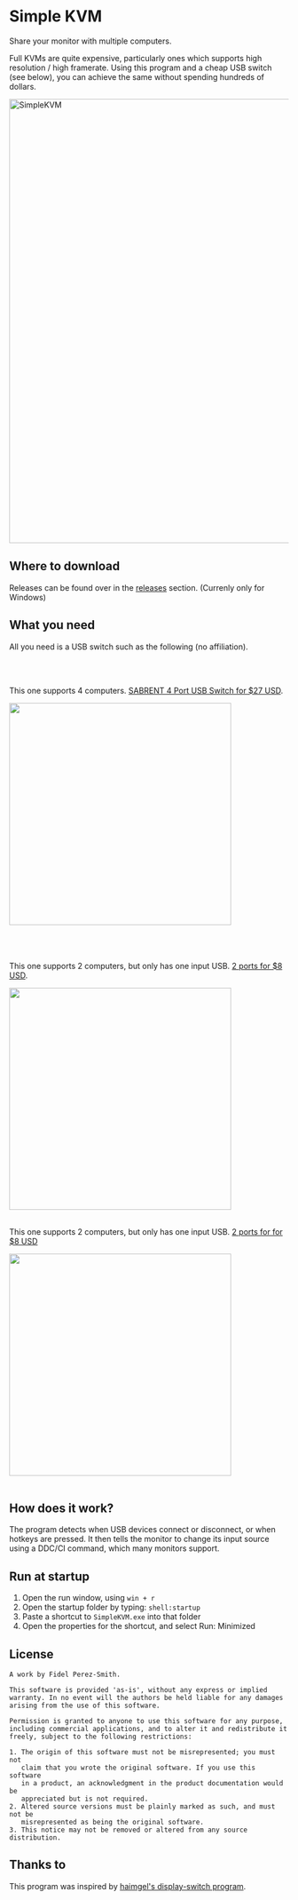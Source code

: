 # Simple KVM
Share your monitor with multiple computers.

Full KVMs are quite expensive, particularly ones which supports high resolution / high framerate. Using this program and a cheap USB switch (see below), you can achieve the same without spending hundreds of dollars.

<img width="800" alt="SimpleKVM" src="https://user-images.githubusercontent.com/15338956/210045381-d75bd9ca-f3f6-46a2-8c02-a11ee0977785.PNG">

## Where to download
Releases can be found over in the [releases](https://github.com/fiddyschmitt/SimpleKVM/releases) section.
(Currenly only for Windows)

## What you need
All you need is a USB switch such as the following (no affiliation).

<br />
<br />

This one supports 4 computers. [SABRENT 4 Port USB Switch for $27 USD](https://www.amazon.com/Sabrent-Computers-Peripherals-Indicators-USB-USS4/dp/B07RC8F2L3).

<img src="https://github.com/fiddyschmitt/SimpleKVM/assets/15338956/e18b938e-7b8c-4515-9d63-78c858ba2fad" width="400">

<br />
<br />
<br />
<br />

This one supports 2 computers, but only has one input USB. [2 ports for $8 USD](https://www.ebay.com.au/itm/USB-Sharing-Share-Switch-Box-Hub-2-Ports-PC-Computer-Scanner-Printer-Manual/122620877900).

<img src="https://i.imgur.com/Wj8rLt8l.jpg" width="400">

<br />
<br />

This one supports 2 computers, but only has one input USB. [2 ports for for $8 USD](https://www.aliexpress.com/item/1005005372231623.html)

<img src="https://github.com/fiddyschmitt/SimpleKVM/assets/15338956/69acf3fd-f5f8-4522-9c08-63f2242d4021" width="400">

<br />
<br />

## How does it work?
The program detects when USB devices connect or disconnect, or when hotkeys are pressed. It then tells the monitor to change its input source using a DDC/CI command, which many monitors support.

## Run at startup
1. Open the run window, using `win + r`
2. Open the startup folder by typing: `shell:startup`
3. Paste a shortcut to `SimpleKVM.exe` into that folder
4. Open the properties for the shortcut, and select Run: Minimized

## License

```
A work by Fidel Perez-Smith.

This software is provided 'as-is', without any express or implied
warranty. In no event will the authors be held liable for any damages
arising from the use of this software.

Permission is granted to anyone to use this software for any purpose,
including commercial applications, and to alter it and redistribute it
freely, subject to the following restrictions:

1. The origin of this software must not be misrepresented; you must not
   claim that you wrote the original software. If you use this software
   in a product, an acknowledgment in the product documentation would be
   appreciated but is not required.
2. Altered source versions must be plainly marked as such, and must not be
   misrepresented as being the original software.
3. This notice may not be removed or altered from any source distribution.
```

## Thanks to
This program was inspired by [haimgel's display-switch program](https://github.com/haimgel/display-switch).
